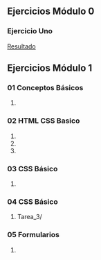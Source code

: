## Ejercicios Módulo 0

### Ejercicio Uno

[Resultado](https://github.com/VirginiaCreativa/EntrenamientoAcademiaGeek/tree/master/Modulo_0)

## Ejercicios Módulo 1
### 01 Conceptos Básicos
1. [](https://virginiacreativa.github.io/EntrenamientoAcademiaGeek/Modulo_1/01_ConceptosBasicos/Tarea_1/)
### 02 HTML CSS Basico
1. [](https://virginiacreativa.github.io/EntrenamientoAcademiaGeek/Modulo_1/01_ConceptosBasicos/Tarea_1/)
2. [](https://virginiacreativa.github.io/EntrenamientoAcademiaGeek/Modulo_1/01_ConceptosBasicos/Tarea_2/)
3. [](https://virginiacreativa.github.io/EntrenamientoAcademiaGeek/Modulo_1/01_ConceptosBasicos/Tarea_3/)

### 03 CSS Básico
1. [](https://virginiacreativa.github.io/EntrenamientoAcademiaGeek/Modulo_1/03-CSS-basico/Tarea_1)

### 04 CSS Básico
1. [](https://virginiacreativa.github.io/EntrenamientoAcademiaGeek/Modulo_1/04-HTML-CSS-intermedio/)Tarea_3/

### 05 Formularios
1. [](https://virginiacreativa.github.io/EntrenamientoAcademiaGeek/Modulo_1/05-Formularios/Tarea_3/)





